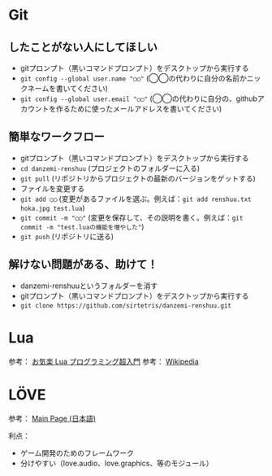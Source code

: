 # Git

## したことがない人にしてほしい

* gitプロンプト（黒いコマンドプロンプト）をデスクトップから実行する
* `git config --global user.name "◯◯"` (◯◯の代わりに自分の名前かニックネームを書いてください)
* `git config --global user.email "◯◯"` (◯◯の代わりに自分の、githubアカウントを作るために使ったメールアドレスを書いてください)

## 簡単なワークフロー

* gitプロンプト（黒いコマンドプロンプト）をデスクトップから実行する
* `cd danzemi-renshuu` (プロジェクトのフォルダーに入る)
* `git pull` (リポジトリからプロジェクトの最新のバージョンをゲットする)
* ファイルを変更する
* `git add ◯◯` (変更があるファイルを選ぶ。例えば：`git add renshuu.txt hoka.jpg test.lua`)
* `git commit -m "◯◯"` (変更を保存して、その説明を書く。例えば：`git commit -m "test.luaの機能を増やした"`)
* `git push` (リポジトリに送る)

## 解けない問題がある、助けて！

* danzemi-renshuuというフォルダーを消す
* gitプロンプト（黒いコマンドプロンプト）をデスクトップから実行する
* `git clone https://github.com/sirtetris/danzemi-renshuu.git`

# Lua
参考： [お気楽 Lua プログラミング超入門](http://www.geocities.jp/m_hiroi/light/lua01.html)
参考： [Wikipedia](https://ja.wikipedia.org/wiki/Lua)

# LÖVE
参考： [Main Page (日本語)](https://love2d.org/wiki/Main_Page_%28%E6%97%A5%E6%9C%AC%E8%AA%9E%29)

利点：

* ゲーム開発のためのフレームワーク
* 分けやすい（love.audio、love.graphics、等のモジュール）
